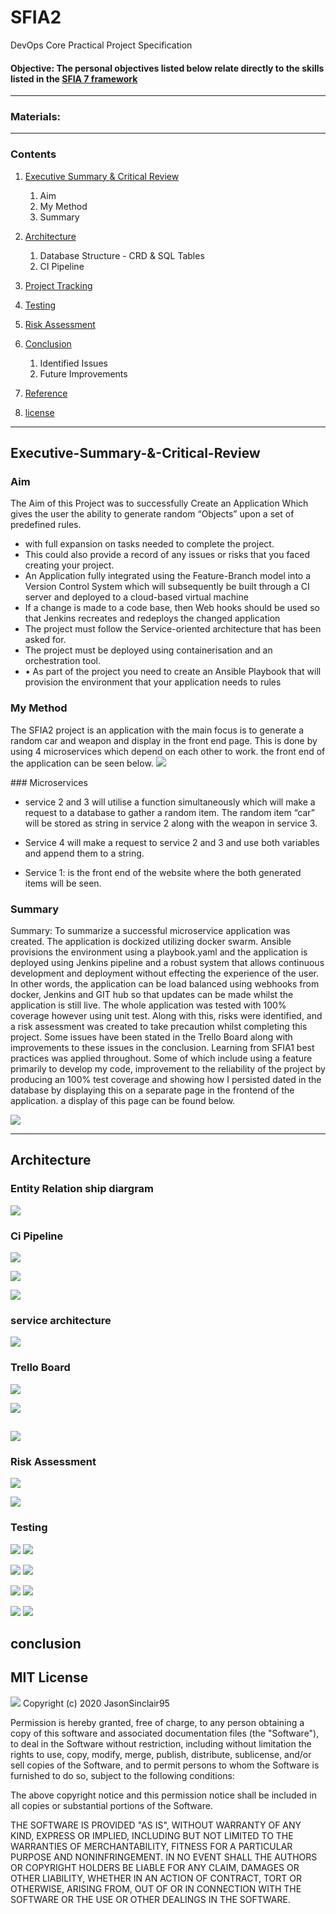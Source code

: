 # SFIA2
DevOps Core Practical Project Specification

#### Objective: The personal objectives listed below relate directly to the skills listed in the **[ SFIA 7 framework ](https://www.sfia-online.org/en/framework/sfia-7)**
 
 
--- 

### Materials:


---

### Contents
1. [Executive Summary & Critical Review](#Executive-Summary-&-Critical-Review)
    1. Aim  
    1. My Method
    1. Summary

2. [Architecture](#Architecture) 
    1. Database Structure - CRD & SQL Tables
    1. CI Pipeline

3. [Project Tracking](#Project-Tracking)

4. [Testing](#Testing)

5. [Risk Assessment](#Risk-Assessment)

6. [Conclusion](#conclusion)
    1. Identified Issues
    1. Future Improvements

7. [Reference](#Reference)

8. [license](#Mit-Licence)

---
## Executive-Summary-&-Critical-Review
### Aim
The Aim of this Project was to successfully Create an Application Which gives the user the ability to generate random “Objects” upon a set of predefined rules.
* with full expansion on tasks needed to complete the project.
* This could also provide a record of any issues or risks that you faced creating your project.
* An Application fully integrated using the Feature-Branch model into a Version Control System which will subsequently be built through a CI server and deployed to a cloud-based virtual machine
* If a change is made to a code base, then Web hooks should be used so that Jenkins recreates and redeploys the changed application
* The project must follow the Service-oriented architecture that has been asked for.
* The project must be deployed using containerisation and an orchestration tool.
* •	As part of the project you need to create an Ansible Playbook that will provision the environment that your application needs to rules

### My Method
The SFIA2 project is an application with the main focus is to generate a random car and weapon and display in the front end page. This is done by using 4 microservices which depend on each other to work. the front end of the application can be seen below.
![](Documents/Home-page.png)


### Microservices
* service 2 and 3 will utilise a function simultaneously which will make a request to a database   to gather a random item. The random item “car” will be stored as string in service 2 along with the weapon in service 3.

* Service 4 will make a request to service 2 and 3 and use both variables and append them to a string.

* Service 1:  is the front end of the website where the both generated items will be seen. 


### Summary
Summary:
To summarize a successful microservice application was created. The application is dockized utilizing docker swarm. Ansible provisions the environment using a playbook.yaml and the application is deployed using Jenkins pipeline and a robust system that allows continuous development and deployment without effecting the experience of the user. In other words, the application can be load balanced using webhooks from docker, Jenkins and GIT hub so that updates can be made whilst the application is still live. The whole application was tested with 100% coverage however using unit test. Along with this, risks were identified, and a risk assessment was created to take precaution whilst completing this project. Some issues have been stated in the Trello Board along with improvements to these issues in the conclusion. Learning from SFIA1 best practices was applied throughout. Some of which include using a feature primarily to develop my code, improvement to the reliability of the project by producing an 100% test coverage and showing how I persisted dated in the database by displaying this on a separate page in the frontend of the application. a display of this page can be found below.

![](Documents/persiting-data.png)

---

## Architecture

### Entity Relation ship diargram

![](Documents/SFIA2-Entity-Relationship.png)

### Ci Pipeline

![](Documents/ci-pipline-1.png)

![](Documents/ci-pipline-2.png)

![](Documents/Logs-Progress.png)

### service architecture

![](Documents/Service-pipline.png)

### Trello Board

![](Documents/Intinal-sprint.png)


![](Documents/First-sprint.png)


![](Documents/Final-sprint.png)
---
### Risk Assessment
![](Documents/first-rik.png)

![](Documents/Risk-revisited.png)
### Testing 


![](Documents/Test1.png)
![](Documents/Service1-test-result.png)



![](Documents/Test2.png)
![](Documents/Service2-test-result.png)



![](Documents/Test3.png)
![](Documents/Service3-test-result.png)


![](Documents/Test4.png)
![](Documents/Service4-test-result.png)

## conclusion

## MIT License
![](Documents/Feature.png)
Copyright (c) 2020 JasonSinclair95

Permission is hereby granted, free of charge, to any person obtaining a copy
of this software and associated documentation files (the "Software"), to deal
in the Software without restriction, including without limitation the rights
to use, copy, modify, merge, publish, distribute, sublicense, and/or sell
copies of the Software, and to permit persons to whom the Software is
furnished to do so, subject to the following conditions:

The above copyright notice and this permission notice shall be included in all
copies or substantial portions of the Software.

THE SOFTWARE IS PROVIDED "AS IS", WITHOUT WARRANTY OF ANY KIND, EXPRESS OR
IMPLIED, INCLUDING BUT NOT LIMITED TO THE WARRANTIES OF MERCHANTABILITY,
FITNESS FOR A PARTICULAR PURPOSE AND NONINFRINGEMENT. IN NO EVENT SHALL THE
AUTHORS OR COPYRIGHT HOLDERS BE LIABLE FOR ANY CLAIM, DAMAGES OR OTHER
LIABILITY, WHETHER IN AN ACTION OF CONTRACT, TORT OR OTHERWISE, ARISING FROM,
OUT OF OR IN CONNECTION WITH THE SOFTWARE OR THE USE OR OTHER DEALINGS IN THE
SOFTWARE.
